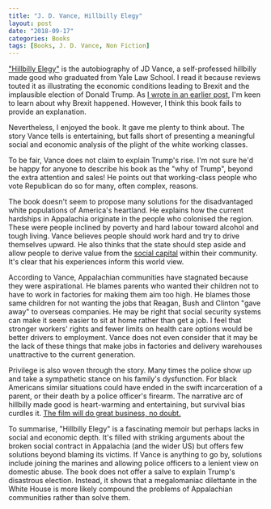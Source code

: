 ```yaml
---
title: "J. D. Vance, Hillbilly Elegy"
layout: post
date: "2018-09-17"
categories: Books
tags: [Books, J. D. Vance, Non Fiction]
---
```


["Hillbilly Elegy"](https://www.goodreads.com/book/show/27161156-hillbilly-elegy) is the autobiography of JD Vance, a self-professed hillbilly made good who graduated from Yale Law School. I read it because reviews touted it as illustrating the economic conditions leading to Brexit and the implausible election of Donald Trump. As [I wrote in an earlier post](space-between-this-and-that), I'm keen to learn about why Brexit happened. However, I think this book fails to provide an explanation. 

Nevertheless, I enjoyed the book. It gave me plenty to think about. The story Vance tells is entertaining, but falls short of presenting a meaningful social and economic analysis of the plight of the white working classes.

To be fair, Vance does not claim to explain Trump's rise. I'm not sure he'd be happy for anyone to describe his book as the "why of Trump", beyond the extra attention and sales! He points out that working-class people who vote Republican do so for many, often complex, reasons.

The book doesn't seem to propose many solutions for the disadvantaged white populations of America's heartland. He explains how the current hardships in Appalachia originate in the people who colonised the region. These were people inclined by poverty and hard labour toward alcohol and tough living. Vance believes people should work hard and try to drive themselves upward. He also thinks that the state should step aside and allow people to derive value from the [social capital](https://en.wikipedia.org/wiki/Social_capital) within their community. It's clear that his experiences inform this world view.

According to Vance, Appalachian communities have stagnated because they were aspirational. He blames parents who wanted their children not to have to work in factories for making them aim too high. He blames those same children for not wanting the jobs that Reagan, Bush and Clinton "gave away" to overseas companies. He may be right that social security systems can make it seem easier to sit at home rather than get a job. I feel that stronger workers' rights and fewer limits on health care options would be better drivers to employment. Vance does not even consider that it may be the lack of these things that make jobs in factories and delivery warehouses unattractive to the current generation. 

Privilege is also woven through the story. Many times the police show up and take a sympathetic stance on his family's dysfunction. For black Americans similar situations could have ended in the swift incarceration of a parent, or their death by a police officer's firearm. The narrative arc of hillbilly made good is heart-warming and entertaining, but survival bias curdles it. [The film will do great business, no doubt.](https://variety.com/2017/film/news/ron-howard-hillbilly-elegy-movie-1202027659/)

To summarise, "Hillbilly Elegy" is a fascinating memoir but perhaps lacks in social and economic depth. It's filled with striking arguments about the broken social contract in Appalachia (and the wider US) but offers few solutions beyond blaming its victims. If Vance is anything to go by, solutions include joining the marines and allowing police officers to a lenient view on domestic abuse. The book does not offer a salve to explain Trump's disastrous election. Instead, it shows that a megalomaniac dilettante in the White House is more likely compound the problems of Appalachian communities rather than solve them. 